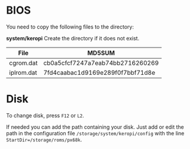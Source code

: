 # BIOS

You need to copy the following files to the directory:

**system/keropi** Create the directory if it does not exist.

| File          | MD5SUM                            |
| ------------- | --------------------------------- |
| cgrom.dat     | cb0a5cfcf7247a7eab74bb2716260269  |
| iplrom.dat    | 7fd4caabac1d9169e289f0f7bbf71d8e  |

# Disk

To change disk, press `F12` or `L2`.

If needed you can add the path containing your disk. Just add or edit the path in the configuration file `/storage/system/keropi/config` with the line `StartDir=/storage/roms/px68k`. 